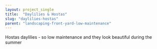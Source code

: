 ```yaml
---
layout: project_single
title:  "Daylilies & Hostas"
slug: "daylilies-hostas"
parent: "landscaping-front-yard-low-maintenance"
---
```

Hostas daylilies - so low maintenance and they look beautiful during the summer